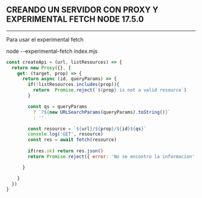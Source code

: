 ## CREANDO UN SERVIDOR CON PROXY Y EXPERIMENTAL FETCH NODE 17.5.0

<hr/>
<p>Para usar el experimental fetch</p>
<p>
  node --experimental-fetch index.mjs
</p>

````javascript
const createApi = (url, listResources) => {
  return new Proxy({}, {
    get: (target, prop) => {
      return async (id, queryParams) => {
        if(!listResources.includes(prop)){
          return  Promise.reject(`${prop} is not a valid resource`)
        }

        const qs = queryParams
          ? `?${new URLSearchParams(queryParams).toString()}`
          : ''

        const resource = `${url}/${prop}/${id}${qs}`
        console.log('GET', resource)
        const res = await fetch(resource)
        
        if(res.ok) return res.json()
        return Promise.reject({ error: 'No se encontro la informacion' }) 

      }

    }
  })
}
````
